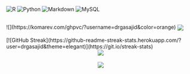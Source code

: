 ![R](https://img.shields.io/badge/r-%23276DC3.svg?style=for-the-badge&logo=r&logoColor=white)
![Python](https://img.shields.io/badge/python-3670A0?style=for-the-badge&logo=python&logoColor=ffdd54)
![Markdown](https://img.shields.io/badge/markdown-%23000000.svg?style=for-the-badge&logo=markdown&logoColor=white)
![MySQL](https://img.shields.io/badge/mysql-%2300f.svg?style=for-the-badge&logo=mysql&logoColor=white)

<br />
![](https://komarev.com/ghpvc/?username=drgasajid&color=orange)

<a href="https://drgsajid.me">
<img align="center" src="https://github-readme-stats.vercel.app/api?username=drgasajid&count_private=true&show_icons=true&theme=github_dark" />
</a>

<br/> 
<br/> 
[![GitHub Streak](https://github-readme-streak-stats.herokuapp.com/?user=drgasajid&theme=elegant)](https://git.io/streak-stats)

<br/> 
<div  align="center"> <img src="https://activity-graph.herokuapp.com/graph?username=drgasajid&theme=elegant" /></div>

<br/> 
<div  align="center"> <img src="https://github.com/drgasajid/drgasajid/blob/output/github-snake.gif" /></div>
<br/>
